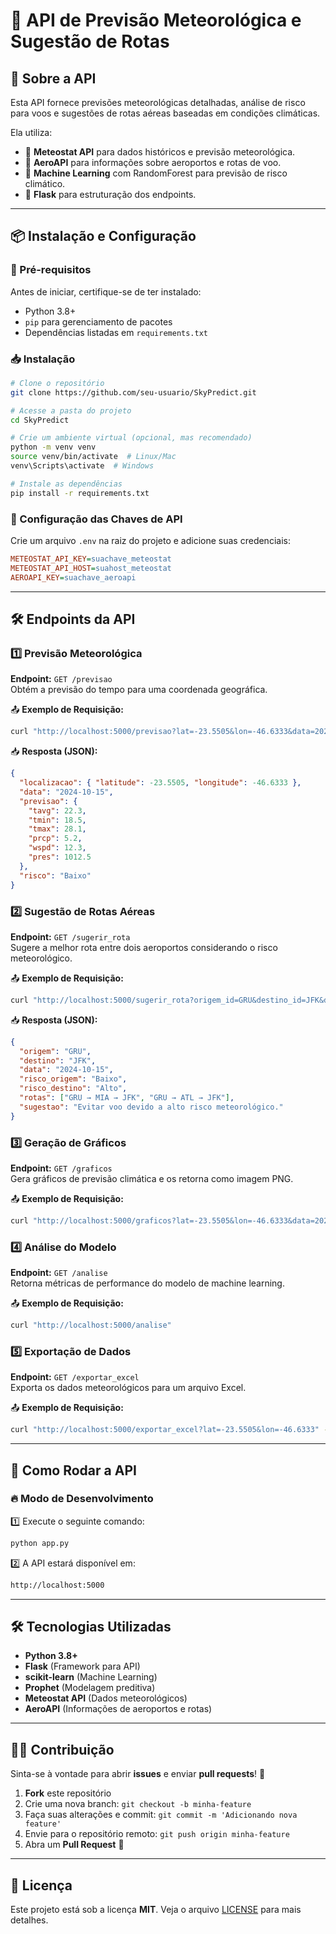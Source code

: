 # 📌 API de Previsão Meteorológica e Sugestão de Rotas

## 🚀 Sobre a API
Esta API fornece previsões meteorológicas detalhadas, análise de risco para voos e sugestões de rotas aéreas baseadas em condições climáticas.  

Ela utiliza:
- 🔹 **Meteostat API** para dados históricos e previsão meteorológica.
- 🔹 **AeroAPI** para informações sobre aeroportos e rotas de voo.
- 🔹 **Machine Learning** com RandomForest para previsão de risco climático.
- 🔹 **Flask** para estruturação dos endpoints.

---

## 📦 Instalação e Configuração
### 🔧 Pré-requisitos
Antes de iniciar, certifique-se de ter instalado:
- Python 3.8+
- `pip` para gerenciamento de pacotes
- Dependências listadas em `requirements.txt`

### 📥 Instalação
```bash
# Clone o repositório
git clone https://github.com/seu-usuario/SkyPredict.git

# Acesse a pasta do projeto
cd SkyPredict

# Crie um ambiente virtual (opcional, mas recomendado)
python -m venv venv
source venv/bin/activate  # Linux/Mac
venv\Scripts\activate  # Windows

# Instale as dependências
pip install -r requirements.txt
```

### 🔑 Configuração das Chaves de API
Crie um arquivo `.env` na raiz do projeto e adicione suas credenciais:
```ini
METEOSTAT_API_KEY=suachave_meteostat
METEOSTAT_API_HOST=suahost_meteostat
AEROAPI_KEY=suachave_aeroapi
```

---

## 🛠️ Endpoints da API

### 1️⃣ Previsão Meteorológica
**Endpoint:** `GET /previsao`  
Obtém a previsão do tempo para uma coordenada geográfica.

📤 **Exemplo de Requisição:**
```bash
curl "http://localhost:5000/previsao?lat=-23.5505&lon=-46.6333&data=2024-10-15"
```

📥 **Resposta (JSON):**
```json
{
  "localizacao": { "latitude": -23.5505, "longitude": -46.6333 },
  "data": "2024-10-15",
  "previsao": {
    "tavg": 22.3,
    "tmin": 18.5,
    "tmax": 28.1,
    "prcp": 5.2,
    "wspd": 12.3,
    "pres": 1012.5
  },
  "risco": "Baixo"
}
```

### 2️⃣ Sugestão de Rotas Aéreas
**Endpoint:** `GET /sugerir_rota`  
Sugere a melhor rota entre dois aeroportos considerando o risco meteorológico.

📤 **Exemplo de Requisição:**
```bash
curl "http://localhost:5000/sugerir_rota?origem_id=GRU&destino_id=JFK&data=2024-10-15"
```

📥 **Resposta (JSON):**
```json
{
  "origem": "GRU",
  "destino": "JFK",
  "data": "2024-10-15",
  "risco_origem": "Baixo",
  "risco_destino": "Alto",
  "rotas": ["GRU → MIA → JFK", "GRU → ATL → JFK"],
  "sugestao": "Evitar voo devido a alto risco meteorológico."
}
```

### 3️⃣ Geração de Gráficos
**Endpoint:** `GET /graficos`  
Gera gráficos de previsão climática e os retorna como imagem PNG.

📤 **Exemplo de Requisição:**
```bash
curl "http://localhost:5000/graficos?lat=-23.5505&lon=-46.6333&data=2024-10-15" -o grafico.png
```

### 4️⃣ Análise do Modelo
**Endpoint:** `GET /analise`  
Retorna métricas de performance do modelo de machine learning.

📤 **Exemplo de Requisição:**
```bash
curl "http://localhost:5000/analise"
```

### 5️⃣ Exportação de Dados
**Endpoint:** `GET /exportar_excel`  
Exporta os dados meteorológicos para um arquivo Excel.

📤 **Exemplo de Requisição:**
```bash
curl "http://localhost:5000/exportar_excel?lat=-23.5505&lon=-46.6333" -o dados.xlsx
```

---

## 🚀 Como Rodar a API
### 🔥 Modo de Desenvolvimento
1️⃣ Execute o seguinte comando:
```bash
python app.py
```
2️⃣ A API estará disponível em:
```bash
http://localhost:5000
```

---

## 🛠 Tecnologias Utilizadas
- **Python 3.8+**
- **Flask** (Framework para API)
- **scikit-learn** (Machine Learning)
- **Prophet** (Modelagem preditiva)
- **Meteostat API** (Dados meteorológicos)
- **AeroAPI** (Informações de aeroportos e rotas)

---

## 👨‍💻 Contribuição
Sinta-se à vontade para abrir **issues** e enviar **pull requests**! 🚀

1. **Fork** este repositório  
2. Crie uma nova branch: `git checkout -b minha-feature`  
3. Faça suas alterações e commit: `git commit -m 'Adicionando nova feature'`  
4. Envie para o repositório remoto: `git push origin minha-feature`  
5. Abra um **Pull Request** 🎉  

---

## 📄 Licença
Este projeto está sob a licença **MIT**. Veja o arquivo [LICENSE](LICENSE) para mais detalhes.
